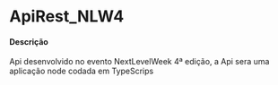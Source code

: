 <h1>ApiRest_NLW4</h1>
  <h4>Descrição</h3>
  <p>Api desenvolvido no evento NextLevelWeek 4ª edição, a Api sera uma aplicação node codada em TypeScrips</p>
